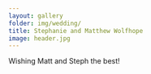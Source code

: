 ```yaml
---
layout: gallery
folder: img/wedding/
title: Stephanie and Matthew Wolfhope
image: header.jpg
---
```

Wishing Matt and Steph the best!